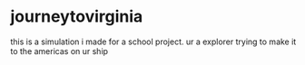 # journeytovirginia
this is a simulation i made for a school project. ur a explorer trying to make it to the americas on ur ship
